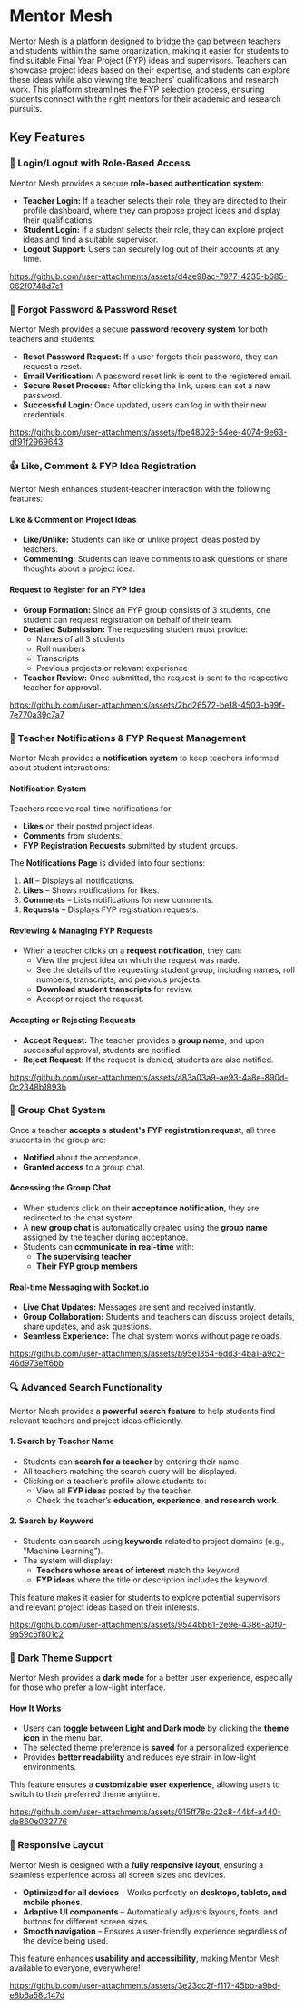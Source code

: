 # Mentor Mesh
Mentor Mesh is a platform designed to bridge the gap between teachers and students within the same organization, making it easier for students to find suitable Final Year Project (FYP) ideas and supervisors. Teachers can showcase project ideas based on their expertise, and students can explore these ideas while also viewing the teachers' qualifications and research work. This platform streamlines the FYP selection process, ensuring students connect with the right mentors for their academic and research pursuits.
## Key Features
### 🔐 Login/Logout with Role-Based Access
Mentor Mesh provides a secure **role-based authentication system**:
- **Teacher Login:** If a teacher selects their role, they are directed to their profile dashboard, where they can propose project ideas and display their qualifications.
- **Student Login:** If a student selects their role, they can explore project ideas and find a suitable supervisor.
- **Logout Support:** Users can securely log out of their accounts at any time.

https://github.com/user-attachments/assets/d4ae98ac-7977-4235-b685-062f0748d7c1

### 🔑 Forgot Password & Password Reset  
Mentor Mesh provides a secure **password recovery system** for both teachers and students:  
- **Reset Password Request:** If a user forgets their password, they can request a reset.  
- **Email Verification:** A password reset link is sent to the registered email.  
- **Secure Reset Process:** After clicking the link, users can set a new password.  
- **Successful Login:** Once updated, users can log in with their new credentials.  

https://github.com/user-attachments/assets/fbe48026-54ee-4074-9e63-df91f2969643

### 👍 Like, Comment & FYP Idea Registration  

Mentor Mesh enhances student-teacher interaction with the following features:  

#### Like & Comment on Project Ideas  
- **Like/Unlike:** Students can like or unlike project ideas posted by teachers.  
- **Commenting:** Students can leave comments to ask questions or share thoughts about a project idea.  

#### Request to Register for an FYP Idea  
- **Group Formation:** Since an FYP group consists of 3 students, one student can request registration on behalf of their team.  
- **Detailed Submission:** The requesting student must provide:  
  - Names of all 3 students  
  - Roll numbers  
  - Transcripts  
  - Previous projects or relevant experience  
- **Teacher Review:** Once submitted, the request is sent to the respective teacher for approval.  


https://github.com/user-attachments/assets/2bd26572-be18-4503-b99f-7e770a39c7a7

### 🔔 Teacher Notifications & FYP Request Management  

Mentor Mesh provides a **notification system** to keep teachers informed about student interactions:  

#### Notification System  
Teachers receive real-time notifications for:  
- **Likes** on their posted project ideas.  
- **Comments** from students.  
- **FYP Registration Requests** submitted by student groups.  

The **Notifications Page** is divided into four sections:  
1. **All** – Displays all notifications.  
2. **Likes** – Shows notifications for likes.  
3. **Comments** – Lists notifications for new comments.  
4. **Requests** – Displays FYP registration requests.  

#### Reviewing & Managing FYP Requests  
- When a teacher clicks on a **request notification**, they can:  
  - View the project idea on which the request was made.  
  - See the details of the requesting student group, including names, roll numbers, transcripts, and previous projects.  
  - **Download student transcripts** for review.  
  - Accept or reject the request.  

#### Accepting or Rejecting Requests  
- **Accept Request:** The teacher provides a **group name**, and upon successful approval, students are notified.  
- **Reject Request:** If the request is denied, students are also notified.  



https://github.com/user-attachments/assets/a83a03a9-ae93-4a8e-890d-0c2348b1893b

### 📩 Group Chat System 

Once a teacher **accepts a student's FYP registration request**, all three students in the group are:  
- **Notified** about the acceptance.  
- **Granted access** to a group chat.  

#### Accessing the Group Chat  
- When students click on their **acceptance notification**, they are redirected to the chat system.  
- A **new group chat** is automatically created using the **group name** assigned by the teacher during acceptance.  
- Students can **communicate in real-time** with:  
  - **The supervising teacher**  
  - **Their FYP group members**  

#### Real-time Messaging with Socket.io  
- **Live Chat Updates:** Messages are sent and received instantly.  
- **Group Collaboration:** Students and teachers can discuss project details, share updates, and ask questions.  
- **Seamless Experience:** The chat system works without page reloads.  

https://github.com/user-attachments/assets/b95e1354-6dd3-4ba1-a9c2-46d973eff6bb

### 🔍 Advanced Search Functionality  

Mentor Mesh provides a **powerful search feature** to help students find relevant teachers and project ideas efficiently.  

#### 1. Search by Teacher Name  
- Students can **search for a teacher** by entering their name.  
- All teachers matching the search query will be displayed.  
- Clicking on a teacher’s profile allows students to:  
  - View all **FYP ideas** posted by the teacher.  
  - Check the teacher’s **education, experience, and research work**.  

#### 2. Search by Keyword  
- Students can search using **keywords** related to project domains (e.g., "Machine Learning").  
- The system will display:  
  - **Teachers whose areas of interest** match the keyword.  
  - **FYP ideas** where the title or description includes the keyword.  

This feature makes it easier for students to explore potential supervisors and relevant project ideas based on their interests.  



https://github.com/user-attachments/assets/9544bb61-2e9e-4386-a0f0-9a59c6f801c2

### 🌙 Dark Theme Support  

Mentor Mesh provides a **dark mode** for a better user experience, especially for those who prefer a low-light interface.  

#### How It Works  
- Users can **toggle between Light and Dark mode** by clicking the **theme icon** in the menu bar.  
- The selected theme preference is **saved** for a personalized experience.  
- Provides **better readability** and reduces eye strain in low-light environments.  

This feature ensures a **customizable user experience**, allowing users to switch to their preferred theme anytime.  

https://github.com/user-attachments/assets/015ff78c-22c8-44bf-a440-de860e032776

### 📱 Responsive Layout  

Mentor Mesh is designed with a **fully responsive layout**, ensuring a seamless experience across all screen sizes and devices.  

- **Optimized for all devices** – Works perfectly on **desktops, tablets, and mobile phones**.  
- **Adaptive UI components** – Automatically adjusts layouts, fonts, and buttons for different screen sizes.  
- **Smooth navigation** – Ensures a user-friendly experience regardless of the device being used.  

This feature enhances **usability and accessibility**, making Mentor Mesh available to everyone, everywhere!  


https://github.com/user-attachments/assets/3e23cc2f-f117-45bb-a9bd-e8b6a58c147d






